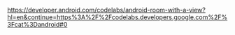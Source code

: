 


https://developer.android.com/codelabs/android-room-with-a-view?hl=en&continue=https%3A%2F%2Fcodelabs.developers.google.com%2F%3Fcat%3Dandroid#0


<!--stackedit_data:
eyJoaXN0b3J5IjpbLTExOTA5OTU4MDIsNzMwOTk4MTE2XX0=
-->